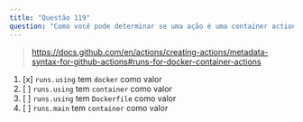 ```yaml
---
title: "Questão 119"
question: "Como você pode determinar se uma ação é uma container action ao olhar para seu arquivo action.yml?"
---
```



> https://docs.github.com/en/actions/creating-actions/metadata-syntax-for-github-actions#runs-for-docker-container-actions

1. [x] `runs.using` tem `docker` como valor
1. [ ] `runs.using` tem `container` como valor
1. [ ] `runs.using` tem `Dockerfile` como valor
1. [ ] `runs.main` tem `container` como valor
